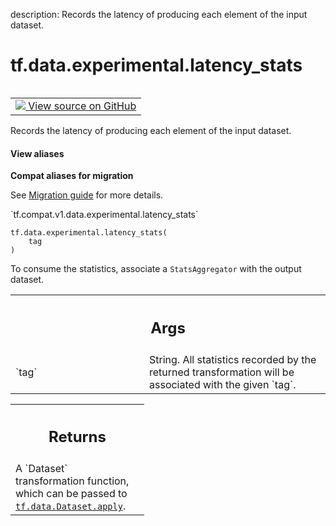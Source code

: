 description: Records the latency of producing each element of the input dataset.

<div itemscope itemtype="http://developers.google.com/ReferenceObject">
<meta itemprop="name" content="tf.data.experimental.latency_stats" />
<meta itemprop="path" content="Stable" />
</div>

# tf.data.experimental.latency_stats

<!-- Insert buttons and diff -->

<table class="tfo-notebook-buttons tfo-api nocontent" align="left">
<td>
  <a target="_blank" href="https://github.com/tensorflow/tensorflow/blob/r2.2/tensorflow/python/data/experimental/ops/stats_ops.py#L74-L94">
    <img src="https://www.tensorflow.org/images/GitHub-Mark-32px.png" />
    View source on GitHub
  </a>
</td>
</table>



Records the latency of producing each element of the input dataset.

<section class="expandable">
  <h4 class="showalways">View aliases</h4>
  <p>
<b>Compat aliases for migration</b>
<p>See
<a href="https://www.tensorflow.org/guide/migrate">Migration guide</a> for
more details.</p>
<p>`tf.compat.v1.data.experimental.latency_stats`</p>
</p>
</section>

<pre class="devsite-click-to-copy prettyprint lang-py tfo-signature-link">
<code>tf.data.experimental.latency_stats(
    tag
)
</code></pre>



<!-- Placeholder for "Used in" -->

To consume the statistics, associate a `StatsAggregator` with the output
dataset.

<!-- Tabular view -->
 <table class="responsive fixed orange">
<colgroup><col width="214px"><col></colgroup>
<tr><th colspan="2"><h2 class="add-link">Args</h2></th></tr>

<tr>
<td>
`tag`
</td>
<td>
String. All statistics recorded by the returned transformation will
be associated with the given `tag`.
</td>
</tr>
</table>



<!-- Tabular view -->
 <table class="responsive fixed orange">
<colgroup><col width="214px"><col></colgroup>
<tr><th colspan="2"><h2 class="add-link">Returns</h2></th></tr>
<tr class="alt">
<td colspan="2">
A `Dataset` transformation function, which can be passed to
<a href="../../../tf/data/Dataset.md#apply"><code>tf.data.Dataset.apply</code></a>.
</td>
</tr>

</table>

